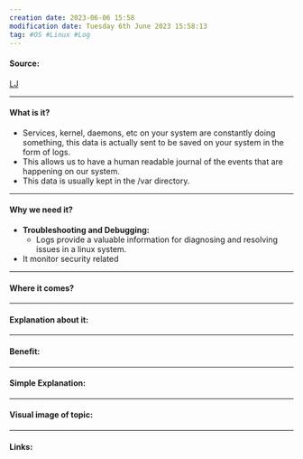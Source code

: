 ```yaml
---
creation date: 2023-06-06 15:58
modification date: Tuesday 6th June 2023 15:58:13
tag: #OS #Linux #Log
---
```


#### Source:
[LJ](https://linuxjourney.com/lesson/system-logging)

-----------------------------------------------------
#### What is it?

* Services, kernel, daemons, etc on your system are constantly doing something, this data is actually sent to be saved on your system in the form of logs.
* This allows us to have a human readable journal of the events that are happening on our system.
* This data is usually kept in the /var directory.

-----------------------------------------------------
#### Why we need it?

* **Troubleshooting and Debugging:** 
	* Logs provide a valuable information for diagnosing and resolving issues in a linux system.
* It monitor security related
-----------------------------------------------------
#### Where it comes?


-----------------------------------------------------
#### Explanation about it:


-----------------------------------------------------
#### Benefit:


-----------------------------------------------------
#### Simple Explanation:


-----------------------------------------------------
#### Visual image of topic:


-----------------------------------------------------

#### Links: